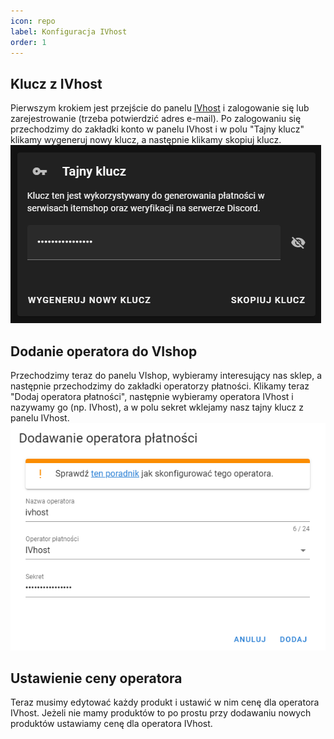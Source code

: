 ```yaml
---
icon: repo
label: Konfiguracja IVhost
order: 1
---
```


## Klucz z IVhost
Pierwszym krokiem jest przejście do panelu [IVhost](https://ivhost.pl) i zalogowanie się lub zarejestrowanie (trzeba
potwierdzić adres e-mail). Po zalogowaniu się przechodzimy do zakładki konto w panelu IVhost i w polu "Tajny klucz" klikamy
wygeneruj nowy klucz, a następnie klikamy skopiuj klucz.
![Tajny klucz IVhost](img.png)

## Dodanie operatora do VIshop
Przechodzimy teraz do panelu VIshop, wybieramy interesujący nas sklep, a następnie przechodzimy do zakładki operatorzy
płatności. Klikamy teraz "Dodaj operatora płatności", następnie wybieramy operatora IVhost i nazywamy go 
(np. IVhost), a w polu sekret wklejamy nasz tajny klucz z panelu IVhost.
![Dodawanie IVhost do VIshop](img_1.png)

## Ustawienie ceny operatora
Teraz musimy edytować każdy produkt i ustawić w nim cenę dla operatora IVhost. Jeżeli nie mamy produktów to po prostu
przy dodawaniu nowych produktów ustawiamy cenę dla operatora IVhost.